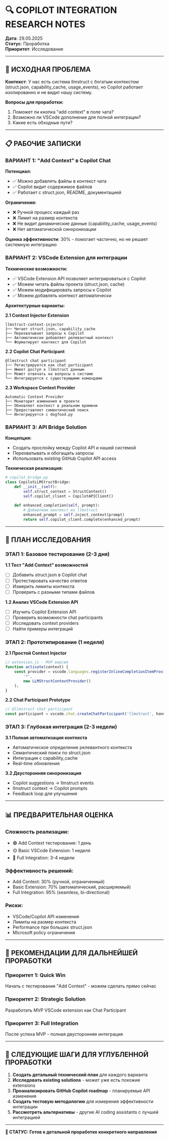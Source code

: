 # 🔍 COPILOT INTEGRATION RESEARCH NOTES

**Дата**: 29.05.2025  
**Статус**: Проработка  
**Приоритет**: Исследование  

---

## 🎯 ИСХОДНАЯ ПРОБЛЕМА

**Контекст**: У нас есть система llmstruct с богатым контекстом (struct.json, capability_cache, usage_events), но Copilot работает изолированно и не видит нашу систему.

**Вопросы для проработки:**
1. Поможет ли кнопка "add context" в поле чата?
2. Возможно ли VSCode дополнение для полной интеграции?
3. Какие есть обходные пути?

---

## 📋 РАБОЧИЕ ЗАПИСКИ

### **ВАРИАНТ 1: "Add Context" в Copilot Chat**

**Потенциал:**
- ✅ Можно добавлять файлы в контекст чата
- ✅ Copilot видит содержимое файлов
- ✅ Работает с struct.json, README, документацией

**Ограничения:**
- ❌ Ручной процесс каждый раз
- ❌ Лимит на размер контекста
- ❌ Не видит динамические данные (capability_cache, usage_events)
- ❌ Нет автоматической синхронизации

**Оценка эффективности**: 30% - помогает частично, но не решает системную интеграцию

### **ВАРИАНТ 2: VSCode Extension для интеграции**

**Технические возможности:**
- ✅ VSCode Extension API позволяет интегрироваться с Copilot
- ✅ Можем читать файлы проекта (struct.json, cache)
- ✅ Можем модифицировать запросы к Copilot
- ✅ Можем добавлять контекст автоматически

**Архитектурные варианты:**

**2.1 Context Injector Extension**
```
llmstruct-context-injector
├── Читает struct.json, capability_cache
├── Перехватывает запросы к Copilot
├── Автоматически добавляет релевантный контекст
└── Форматирует контекст для Copilot
```

**2.2 Copilot Chat Participant**
```
@llmstruct chat participant
├── Регистрируется как chat participant
├── Имеет доступ к llmstruct данным
├── Может отвечать на вопросы о системе
└── Интегрируется с существующими командами
```

**2.3 Workspace Context Provider**
```
Automatic Context Provider
├── Мониторит изменения в проекте
├── Обновляет контекст в реальном времени
├── Предоставляет семантический поиск
└── Интегрируется с dogfood.py
```

### **ВАРИАНТ 3: API Bridge Solution**

**Концепция:**
- Создать прослойку между Copilot API и нашей системой
- Перехватывать и обогащать запросы
- Использовать existing GitHub Copilot API access

**Техническая реализация:**
```python
# copilot_bridge.py
class CopilotLLMStructBridge:
    def __init__(self):
        self.struct_context = StructContext()
        self.copilot_client = CopilotAPIClient()
    
    def enhanced_completion(self, prompt):
        # Добавляем контекст из llmstruct
        enhanced_prompt = self.inject_context(prompt)
        return self.copilot_client.complete(enhanced_prompt)
```

---

## 🔬 ПЛАН ИССЛЕДОВАНИЯ

### **ЭТАП 1: Базовое тестирование (2-3 дня)**

**1.1 Тест "Add Context" возможностей**
- [ ] Добавить struct.json в Copilot chat
- [ ] Протестировать качество ответов
- [ ] Измерить лимиты контекста
- [ ] Проверить с разными типами файлов

**1.2 Анализ VSCode Extension API**
- [ ] Изучить Copilot Extension API
- [ ] Проверить возможности chat participants
- [ ] Исследовать context providers
- [ ] Найти примеры интеграций

### **ЭТАП 2: Прототипирование (1 неделя)**

**2.1 Простой Context Injector**
```javascript
// extension.js - MVP версия
function activate(context) {
    const provider = vscode.languages.registerInlineCompletionItemProvider(
        '*',
        new LLMStructContextProvider()
    );
}
```

**2.2 Chat Participant Prototype**
```javascript
// @llmstruct chat participant
const participant = vscode.chat.createChatParticipant('llmstruct', handler);
```

### **ЭТАП 3: Глубокая интеграция (2-3 недели)**

**3.1 Полная автоматизация контекста**
- Автоматическое определение релевантного контекста
- Семантический поиск по struct.json
- Интеграция с capability_cache
- Real-time обновления

**3.2 Двусторонняя синхронизация**
- Copilot suggestions → llmstruct events
- llmstruct context → Copilot prompts
- Feedback loop для улучшения

---

## 📊 ПРЕДВАРИТЕЛЬНАЯ ОЦЕНКА

### **Сложность реализации:**
- 🟢 Add Context тестирование: 1 день
- 🟡 Basic VSCode Extension: 1 неделя  
- 🔴 Full Integration: 3-4 недели

### **Эффективность решений:**
- Add Context: 30% (ручной, ограниченный)
- Basic Extension: 70% (автоматический, расширяемый)
- Full Integration: 95% (seamless, bi-directional)

### **Риски:**
- VSCode/Copilot API изменения
- Лимиты на размер контекста
- Performance при больших struct.json
- Microsoft policy ограничения

---

## 🎯 РЕКОМЕНДАЦИИ ДЛЯ ДАЛЬНЕЙШЕЙ ПРОРАБОТКИ

### **Приоритет 1: Quick Win**
Начать с тестирования "Add Context" - можем сделать прямо сейчас

### **Приоритет 2: Strategic Solution**  
Разработать MVP VSCode extension как Chat Participant

### **Приоритет 3: Full Integration**
После успеха MVP - полная двусторонняя интеграция

---

## 📝 СЛЕДУЮЩИЕ ШАГИ ДЛЯ УГЛУБЛЕННОЙ ПРОРАБОТКИ

1. **Создать детальный технический план** для каждого варианта
2. **Исследовать existing solutions** - может уже есть похожие extensions
3. **Проанализировать GitHub Copilot roadmap** - планируемые API изменения
4. **Создать тестовую методологию** для измерения эффективности интеграции
5. **Рассмотреть альтернативы** - другие AI coding assistants с лучшей интеграцией

---

**📌 СТАТУС: Готов к детальной проработке конкретного направления** 
